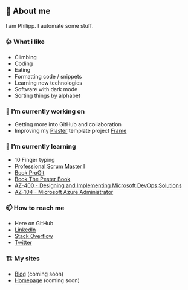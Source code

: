 ## 👹 About me

I am Philipp. I automate some stuff.

### 👍 What i like

- Climbing
- Coding
- Eating
- Formatting code / snippets
- Learning new technologies
- Software with dark mode
- Sorting things by alphabet

### 🔭 I’m currently working on

- Getting more into GitHub and collaboration
- Improving my [Plaster](https://github.com/PowerShellOrg/Plaster) template project [Frame](https://github.com/philmph/Frame)

### 🌱 I’m currently learning

- 10 Finger typing
- [Professional Scrum Master I](https://www.scrum.org/professional-scrum-master-i-certification)
- [Book ProGit](https://git-scm.com/book/en/v2)
- [Book The Pester Book](https://leanpub.com/pesterbook)
- [AZ-400 - Designing and Implementing Microsoft DevOps Solutions](https://docs.microsoft.com/en-us/learn/certifications/exams/az-400)
- [AZ-104 - Microsoft Azure Administrator](https://docs.microsoft.com/en-us/learn/certifications/exams/az-104)

### 📫 How to reach me

- Here on GitHub
- [LinkedIn](https://www.linkedin.com/in/philipp-maier-801b54138)
- [Stack Overflow](https://stackoverflow.com/users/14100666/philmph)
- [Twitter](https://twitter.com/philmph)

### 🏗️ My sites

- [Blog](https://blog.pmaier.at) (coming soon)
- [Homepage](https://pmaier.at) (coming soon)
